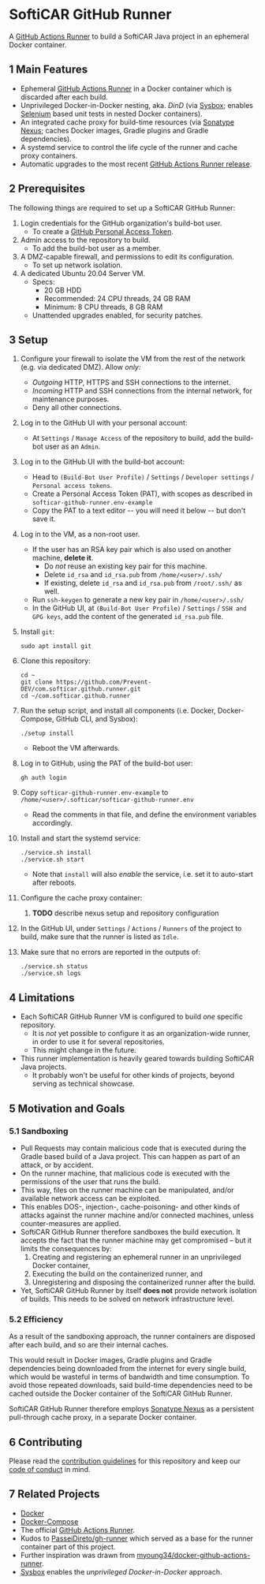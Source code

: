 # SoftiCAR GitHub Runner

A [GitHub Actions Runner](https://github.com/actions/runner) to build a SoftiCAR Java project in an ephemeral Docker container.

## 1 Main Features

- Ephemeral [GitHub Actions Runner](https://github.com/actions/runner) in a Docker container which is discarded after each build.
- Unprivileged Docker-in-Docker nesting, aka. _DinD_ (via [Sysbox](https://github.com/nestybox/sysbox); enables [Selenium](https://github.com/SeleniumHQ/selenium) based unit tests in nested Docker containers).
- An integrated cache proxy for build-time resources (via [Sonatype Nexus](https://github.com/sonatype/nexus-public); caches Docker images, Gradle plugins and Gradle dependencies).
- A systemd service to control the life cycle of the runner and cache proxy containers.
- Automatic upgrades to the most recent [GitHub Actions Runner release](https://github.com/actions/runner/releases).

## 2 Prerequisites

The following things are required to set up a SoftiCAR GitHub Runner:

1. Login credentials for the GitHub organization's build-bot user.
   - To create a [GitHub Personal Access Token](https://docs.github.com/en/authentication/keeping-your-account-and-data-secure/creating-a-personal-access-token).
1. Admin access to the repository to build.
   - To add the build-bot user as a member.
1. A DMZ-capable firewall, and permissions to edit its configuration.
   - To set up network isolation.
1. A dedicated Ubuntu 20.04 Server VM.
   - Specs:
     - 20 GB HDD
     - Recommended: 24 CPU threads, 24 GB RAM
     - Minimum: 8 CPU threads, 8 GB RAM
   - Unattended upgrades enabled, for security patches.

## 3 Setup

1. Configure your firewall to isolate the VM from the rest of the network (e.g. via dedicated DMZ). Allow _only:_
   - _Outgoing_ HTTP, HTTPS and SSH connections to the internet.
   - _Incoming_ HTTP and SSH connections from the internal network, for maintenance purposes.
   - Deny all other connections.
1. Log in to the GitHub UI with your personal account:
   - At `Settings` / `Manage Access` of the repository to build, add the build-bot user as an `Admin`.
1. Log in to the GitHub UI with the build-bot account:
   - Head to `(Build-Bot User Profile)` / `Settings` / `Developer settings` / `Personal access tokens`.
   - Create a Personal Access Token (PAT), with scopes as described in `softicar-github-runner.env-example`
   - Copy the PAT to a text editor -- you will need it below -- but don't save it.
1. Log in to the VM, as a non-root user.
   - If the user has an RSA key pair which is also used on another machine, **delete it**.
     - Do _not_ reuse an existing key pair for this machine.
     - Delete `id_rsa` and `id_rsa.pub` from `/home/<user>/.ssh/`
     - If existing, delete `id_rsa` and `id_rsa.pub` from `/root/.ssh/` as well.
   - Run `ssh-keygen` to generate a new key pair in `/home/<user>/.ssh/`
   - In the GitHub UI, at `(Build-Bot User Profile)` / `Settings` / `SSH and GPG keys`, add the content of the generated `id_rsa.pub` file.
1. Install `git`:

       sudo apt install git

1. Clone this repository:

       cd ~
       git clone https://github.com/Prevent-DEV/com.softicar.github.runner.git
       cd ~/com.softicar.github.runner

1. Run the setup script, and install all components (i.e. Docker, Docker-Compose, GitHub CLI, and Sysbox):

       ./setup install

   - Reboot the VM afterwards.
1. Log in to GitHub, using the PAT of the build-bot user:

       gh auth login

1. Copy `softicar-github-runner.env-example` to `/home/<user>/.softicar/softicar-github-runner.env`
   - Read the comments in that file, and define the environment variables accordingly.
1. Install and start the systemd service:

       ./service.sh install
       ./service.sh start

   - Note that `install` will also _enable_ the service, i.e. set it to auto-start after reboots.
1. Configure the cache proxy container:
   1. **TODO** describe nexus setup and repository configuration
1. In the GitHub UI, under `Settings` / `Actions` / `Runners` of the project to build, make sure that the runner is listed as `Idle`.
1. Make sure that no errors are reported in the outputs of:

       ./service.sh status
       ./service.sh logs

## 4 Limitations

- Each SoftiCAR GitHub Runner VM is configured to build _one_ specific repository.
  - It is _not_ yet possible to configure it as an organization-wide runner, in order to use it for several repositories.
  - This might change in the future.
- This runner implementation is heavily geared towards building SoftiCAR Java projects.
  - It probably won't be useful for other kinds of projects, beyond serving as technical showcase.

## 5 Motivation and Goals

### 5.1 Sandboxing

- Pull Requests may contain malicious code that is executed during the Gradle based build of a Java project. This can happen as part of an attack, or by accident.
- On the runner machine, that malicious code is executed with the permissions of the user that runs the build.
- This way, files on the runner machine can be manipulated, and/or available network access can be exploited.
- This enables DOS-, injection-, cache-poisoning- and other kinds of attacks against the runner machine and/or connected machines, unless counter-measures are applied.
- SoftiCAR GitHub Runner therefore sandboxes the build execution. It accepts the fact that the runner machine may get compromised – but it limits the consequences by:
  1. Creating and registering an ephemeral runner in an unprivileged Docker container,
  1. Executing the build on the containerized runner, and
  1. Unregistering and disposing the containerized runner after the build.
- Yet, SoftiCAR GitHub Runner by itself **does not** provide network isolation of builds. This needs to be solved on network infrastructure level.

### 5.2 Efficiency

As a result of the sandboxing approach, the runner containers are disposed after each build, and so are their internal caches.

This would result in Docker images, Gradle plugins and Gradle dependencies being downloaded from the internet for every single build, which would be wasteful in terms of bandwidth and time consumption. To avoid those repeated downloads, said build-time dependencies need to be cached outside the Docker container of the SoftiCAR GitHub Runner.

SoftiCAR GitHub Runner therefore employs [Sonatype Nexus](https://github.com/sonatype/nexus-public) as a persistent pull-through cache proxy, in a separate Docker container.

## 6 Contributing

Please read the [contribution guidelines](CONTRIBUTING.md) for this repository and keep our [code of conduct](CODE_OF_CONDUCT.md) in mind.

## 7 Related Projects

- [Docker](https://www.docker.com/)
- [Docker-Compose](https://github.com/docker/compose/releases)
- The official [GitHub Actions Runner](https://github.com/actions/runner).
- Kudos to [PasseiDireto/gh-runner](https://github.com/PasseiDireto/gh-runner) which served as a base for the runner container part of this project.
- Further inspiration was drawn from [myoung34/docker-github-actions-runner](https://github.com/myoung34/docker-github-actions-runner).
- [Sysbox](https://github.com/nestybox/sysbox) enables the _unprivileged Docker-in-Docker_ approach.
